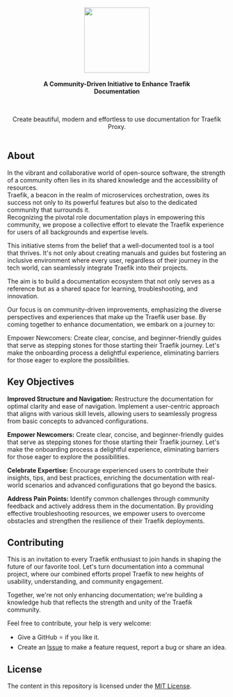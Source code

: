 <br/>

<div align="center" style="margin: 30px;">
<a href="https://hub.traefik.io/">
  <img src="https://doc.traefik.io/traefik/assets/images/logo-traefik-proxy-logo.svg"   width="150" align="center" />
</a>
<br />
<br />

<div align="center"><strong>A Community-Driven Initiative to Enhance Traefik Documentation</strong></div>

<!-- <div align="center">
    <a href="https://hub.traefik.io">Log In</a> |
    <a href="https://doc.traefik.io/traefik-hub/">Documentation</a> |
    <a href="https://community.traefik.io/c/traefik-hub/20">Website</a>
</div> -->
</div>

<br />

<div align="center">Create beautiful, modern and effortless to use documentation for Traefik Proxy.


<br />
<br />
</div>

## About

In the vibrant and collaborative world of open-source software, the strength of a community often lies in its shared knowledge and the accessibility of resources.  
Traefik, a beacon in the realm of microservices orchestration, owes its success not only to its powerful features but also to the dedicated community that surrounds it.  
Recognizing the pivotal role documentation plays in empowering this community, we propose a collective effort to elevate the Traefik experience for users of all backgrounds and expertise levels.

This initiative stems from the belief that a well-documented tool is a tool that thrives.
It's not only about creating manuals and guides but fostering an inclusive environment where every user, regardless of their journey in the tech world, can seamlessly integrate Traefik into their projects.

The aim is to build a documentation ecosystem that not only serves as a reference but as a shared space for learning, troubleshooting, and innovation.

Our focus is on community-driven improvements, emphasizing the diverse perspectives and experiences that make up the Traefik user base. By coming together to enhance documentation, we embark on a journey to:

Empower Newcomers: Create clear, concise, and beginner-friendly guides that serve as stepping stones for those starting their Traefik journey. Let's make the onboarding process a delightful experience, eliminating barriers for those eager to explore the possibilities.

## Key Objectives

**Improved Structure and Navigation:** Restructure the documentation for optimal clarity and ease of navigation. Implement a user-centric approach that aligns with various skill levels, allowing users to seamlessly progress from basic concepts to advanced configurations.

**Empower Newcomers:** Create clear, concise, and beginner-friendly guides that serve as stepping stones for those starting their Traefik journey. Let's make the onboarding process a delightful experience, eliminating barriers for those eager to explore the possibilities.

**Celebrate Expertise:** Encourage experienced users to contribute their insights, tips, and best practices, enriching the documentation with real-world scenarios and advanced configurations that go beyond the basics.

**Address Pain Points:** Identify common challenges through community feedback and actively address them in the documentation. By providing effective troubleshooting resources, we empower users to overcome obstacles and strengthen the resilience of their Traefik deployments.

## Contributing

This is an invitation to every Traefik enthusiast to join hands in shaping the future of our favorite tool.
Let's turn documentation into a communal project, where our combined efforts propel Traefik to new heights of usability, understanding, and community engagement.

Together, we're not only enhancing documentation; we're building a knowledge hub that reflects the strength and unity of the Traefik community.

Feel free to contribute, your help is very welcome:

- Give a GitHub ⭐ if you like it.
- Create an [Issue](https://github.com/dotdc/grafana-dashboards-kubernetes/issues) to make a feature request, report a bug or share an idea.

## License

The content in this repository is licensed under the [MIT License](./LICENSE "Link to MIT license").
